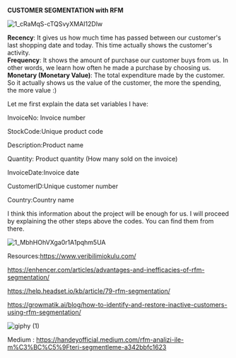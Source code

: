 **CUSTOMER SEGMENTATION with RFM**


![1_cRaMqS-cTQSvyXMAI12Dlw](https://user-images.githubusercontent.com/58116973/126073954-fa449d13-72b3-41af-9d77-be2cf1d567d2.png)

**Recency**: It gives us how much time has passed between our customer's last shopping date and today. This time actually shows the customer's activity.
<br>
**Frequency**: It shows the amount of purchase our customer buys from us. In other words, we learn how often he made a purchase by choosing us.
<br>
**Monetary (Monetary Value)**: The total expenditure made by the customer. So it actually shows us the value of the customer, the more the spending, the more value :)
<br>


Let me first explain the data set variables I have:

InvoiceNo: Invoice number

StockCode:Unique product code

Description:Product name

Quantity: Product quantity (How many sold on the invoice)

InvoiceDate:Invoice date

CustomerID:Unique customer number

Country:Country name

I think this information about the project will be enough for us. I will proceed by explaining the other steps above the codes. You can find them from there.

![1_MbhHOhVXga0r1A1pqhm5UA](https://user-images.githubusercontent.com/58116973/126074043-72c73f29-a834-4b54-ab12-d35d1e0b03a1.png)

Resources:https://www.veribilimiokulu.com/

https://enhencer.com/articles/advantages-and-inefficacies-of-rfm-segmentation/

https://help.headset.io/kb/article/79-rfm-segmentation/

https://growmatik.ai/blog/how-to-identify-and-restore-inactive-customers-using-rfm-segmentation/

![giphy (1)](https://user-images.githubusercontent.com/58116973/126074176-1a2597a6-bce2-4ae1-9578-bd15b8efa31a.gif)

Medium : https://handeyofficial.medium.com/rfm-analizi-ile-m%C3%BC%C5%9Fteri-segmentleme-a342bbfc1623

